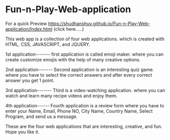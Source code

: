 # Fun-n-Play-Web-application

For a quick Preview https://shudhanshuv.github.io/Fun-n-Play-Web-application/Index.html (click here.....)

This web app is a collection of four web applications. which is created with HTML, CSS, JAVASCRIPT, and JQUERY. 

1st application------- first application is called emoji maker. where you can create customize emojis with the help of many creative options.

2nd application------- Second application is an interesting quiz game. where you have to select the correct answers and after every correct answer you get 1 point. 

3rd application------- Third is a video-watching application. where you can watch and learn many recipe videos and enjoy them.

4th application------ Fourth application is a review form where you have to enter your Name, Email, Phone NO, City Name, Country Name, Select Program, and send us a message.

These are the four web applications that are interesting, creative, and fun. Hope you like it.
